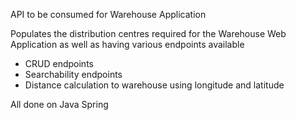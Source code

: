 API to be consumed for Warehouse Application

Populates the distribution centres required for the Warehouse Web Application as well as having various endpoints available
  - CRUD endpoints
  - Searchability endpoints
  - Distance calculation to warehouse using longitude and latitude

All done on Java Spring
